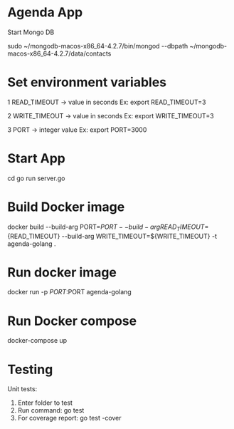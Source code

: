 # Agenda App

Start Mongo DB

sudo ~/mongodb-macos-x86_64-4.2.7/bin/mongod --dbpath ~/mongodb-macos-x86_64-4.2.7/data/contacts

# Set environment variables

1 READ_TIMEOUT -> value in seconds
Ex: 
export READ_TIMEOUT=3

2 WRITE_TIMEOUT -> value in seconds
Ex: 
export WRITE_TIMEOUT=3

3 PORT -> integer value
Ex: 
export PORT=3000

# Start App

cd <app base dir>
go run server.go

# Build Docker image

docker build --build-arg PORT=${PORT} --build-arg READ_TIMEOUT=${READ_TIMEOUT} --build-arg WRITE_TIMEOUT=${WRITE_TIMEOUT} -t agenda-golang .

# Run docker image

docker run -p $PORT:$PORT agenda-golang  

# Run Docker compose

docker-compose up

# Testing
Unit tests:

1) Enter folder to test
2) Run command: go test
3) For coverage report: go test -cover



